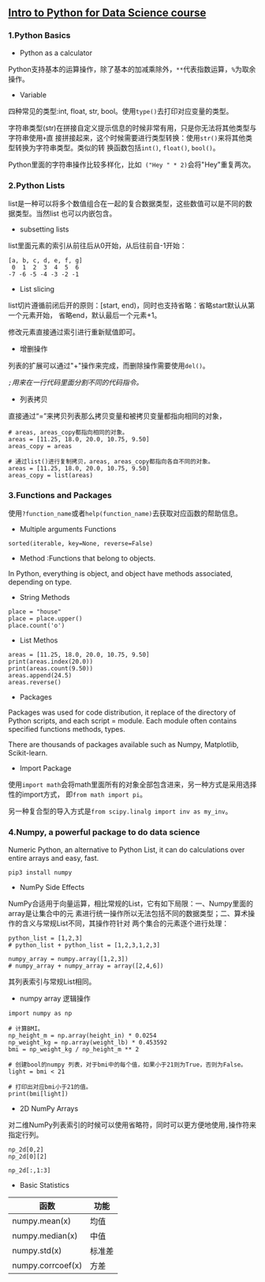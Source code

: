 ## [Intro to Python for Data Science course](https://www.datacamp.com/courses/intro-to-python-for-data-science)

### 1.Python Basics

- Python as a calculator

Python支持基本的运算操作，除了基本的加减乘除外，`**`代表指数运算，`%`为取余操作。

- Variable

四种常见的类型:int, float, str, bool。使用`type()`去打印对应变量的类型。

字符串类型(str)在拼接自定义提示信息的时候非常有用，只是你无法将其他类型与字符串使用`+`直
接拼接起来，这个时候需要进行类型转换：使用`str()`来将其他类型转换为字符串类型。类似的转
换函数包括`int()`, `float()`, `bool()`。

Python里面的字符串操作比较多样化，比如` ("Hey " * 2)`会将"Hey"重复两次。

### 2.Python Lists

list是一种可以将多个数值组合在一起的复合数据类型，这些数值可以是不同的数据类型。当然list
也可以内嵌包含。

- subsetting lists

list里面元素的索引从前往后从0开始，从后往前自-1开始：

```
[a, b, c, d, e, f, g]
 0  1  2  3  4  5  6
-7 -6 -5 -4 -3 -2 -1
```

- List slicing

list切片遵循前闭后开的原则：[start, end)，同时也支持省略：省略start默认从第一个元素开始，
省略end，默认最后一个元素+1。

修改元素直接通过索引进行重新赋值即可。

- 增删操作

列表的扩展可以通过"+"操作来完成，而删除操作需要使用`del()`。

*`;`用来在一行代码里面分割不同的代码指令。*

- 列表拷贝

直接通过“=”来拷贝列表那么拷贝变量和被拷贝变量都指向相同的对象，

```
# areas, areas_copy都指向相同的对象。
areas = [11.25, 18.0, 20.0, 10.75, 9.50]
areas_copy = areas

# 通过list()进行复制拷贝，areas, areas_copy都指向各自不同的对象。
areas = [11.25, 18.0, 20.0, 10.75, 9.50]
areas_copy = list(areas)

```

### 3.Functions and Packages

使用`?function_name`或者`help(function_name)`去获取对应函数的帮助信息。

- Multiple arguments Functions

```
sorted(iterable, key=None, reverse=False)
```

- Method :Functions that belong to objects.

In Python, everything is object, and object have methods associated, depending on
type.

- String Methods

```
place = "house"
place = place.upper()
place.count('o')
```

- List Methos

```
areas = [11.25, 18.0, 20.0, 10.75, 9.50]
print(areas.index(20.0))
print(areas.count(9.50))
areas.append(24.5)
areas.reverse()
```

- Packages

Packages was used for code distribution, it replace of the directory of Python
scripts, and each script = module. Each module often contains specified functions
methods, types.

There are thousands of packages available such as Numpy, Matplotlib, Scikit-learn.

- Import Package

使用`import math`会将math里面所有的对象全部包含进来，另一种方式是采用选择性的import方式，
即`from math import pi`。

另一种复合型的导入方式是`from scipy.linalg import inv as my_inv`。

### 4.Numpy, a powerful package to do data science

Numeric Python, an alternative to Python List, it can do calculations over entire
arrays and easy, fast.

```
pip3 install numpy
```

- NumPy Side Effects

NumPy合适用于向量运算，相比常规的List，它有如下局限：一、Numpy里面的array是让集合中的元
素进行统一操作所以无法包括不同的数据类型；二、算术操作的含义与常规List不同，其操作符针对
两个集合的元素逐个进行处理：

```
python_list = [1,2,3]
# python_list + python_list = [1,2,3,1,2,3]

numpy_array = numpy.array([1,2,3])
# numpy_array + numpy_array = array([2,4,6])
```  

其列表索引与常规List相同。

- numpy array 逻辑操作

```
import numpy as np

# 计算BMI。
np_height_m = np.array(height_in) * 0.0254
np_weight_kg = np.array(weight_lb) * 0.453592
bmi = np_weight_kg / np_height_m ** 2

# 创建bool的numpy 列表，对于bmi中的每个值，如果小于21则为True，否则为False。
light = bmi < 21

# 打印出对应bmi小于21的值。
print(bmi[light])
```

- 2D NumPy Arrays

对二维NumPy列表索引的时候可以使用省略符，同时可以更方便地使用`,`操作符来指定行列。

```
np_2d[0,2]
np_2d[0][2]

np_2d[:,1:3]
```

- Basic Statistics

|函数|功能|
|-|-|
|numpy.mean(x)|均值|
|numpy.median(x)|中值|
|numpy.std(x)|标准差|
|numpy.corrcoef(x)|方差|

